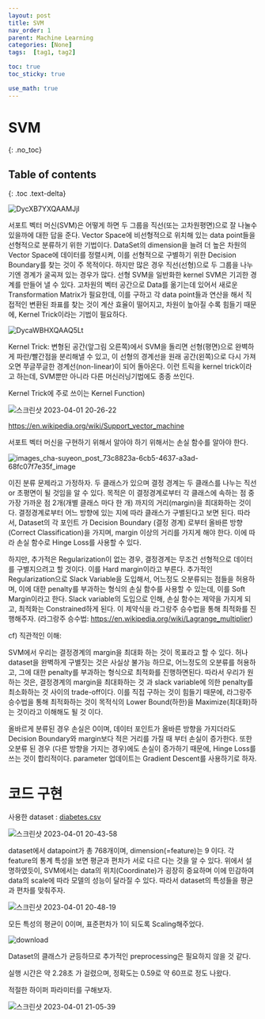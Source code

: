 ```yaml
---
layout: post
title: SVM
nav_order: 1
parent: Machine Learning
categories: [None]
tags:  [tag1, tag2]

toc: true
toc_sticky: true

use_math: true
---
```


# SVM
{: .no_toc}

## Table of contents
{: .toc .text-delta}



![DycXB7YXQAAMJjI](https://user-images.githubusercontent.com/103099516/229285686-1e6388d4-0b41-4d3d-bcb6-5c41a0f48431.jpg)
 
 서포트 벡터 머신(SVM)은 어떻게 하면 두 그룹을 직선(또는 고차원평면)으로 잘 나눌수 있을까에 대한 답을 준다. 
 Vector Space에 비선형적으로 위치해 있는 data point들을 선형적으로 분류하기 위한 기법이다. 
 DataSet의 dimension을 늘려 더 높은 차원의 Vector Space에 데이터를 정렬시켜, 이를 선형적으로 구별하기 위한 Decision Boundary를 찾는 것이 주 목적이다.
 하지만 많은 경우 직선(선형)으로 두 그룹을 나누기엔 경계가 굴곡져 있는 경우가 많다. 선형 SVM을 일반화한 kernel SVM은 기괴한 경계를 만들어 낼 수 있다.
 고차원의 벡터 공간으로 Data를 옮기는데 있어서 새로운 Transformation Matrix가 필요한데, 이를 구하고 각 data point들과 연산을 해서 
 직접적인 변환된 좌표를 찾는 것이 계산 효율이 떨어지고, 차원이 높아질 수록 힘들기 때문에, Kernel Trick이라는 기법이 필요하다.

![DycaWBHXQAAQ5Lt](https://user-images.githubusercontent.com/103099516/229285679-f6201781-5953-492a-a7c7-093b413c7cb7.jpg)

Kernel Trick: 변형된 공간(앞그림 오른쪽)에서 SVM을 돌리면 선형(평면)으로 완벽하게 파란/빨간점을 분리해낼 수 있고, 이 선형의 경계선을 원래 공간(왼쪽)으로 다시 가져오면 쭈글쭈글한 경계선(non-linear)이 되어 돌아온다. 이런 트릭을 kernel trick이라고 하는데, SVM뿐만 아니라 다른 머신러닝기법에도 종종 쓰인다.

  Kernel Trick에 주로 쓰이는 Kernel Function) 
  
![스크린샷 2023-04-01 20-26-22](https://user-images.githubusercontent.com/103099516/229285983-f907e93c-8a42-471d-9944-6a2a70035b82.png)
  
  https://en.wikipedia.org/wiki/Support_vector_machine

서포트 벡터 머신을 구현하기 위해서 알아야 하기 위해서는 손실 함수를 알아야 한다.

![images_cha-suyeon_post_73c8823a-6cb5-4637-a3ad-68fc07f7e35f_image](https://user-images.githubusercontent.com/103099516/229286328-9a67113f-777b-45df-a0a2-644571fa3ac4.png)

 이진 분류 문제라고 가정하자. 두 클래스가 있으며 결정 경계는 두 클래스를 나누는 직선 or 초평면이 될 것임을 알 수 있다. 
 목적은 이 결정경계로부터 각 클래스에 속하는 점 중 가장 가까운 점 2개(개별 클래스 마다 한 개) 까지의 거리(margin)을 최대화하는 것이다.
 결정경계로부터 어느 방향에 있는 지에 따라 클래스가 구별된다고 보면 된다.
 따라서, Dataset의 각 포인트 가 Decision Boundary (결정 경계) 로부터 올바른 방향(Correct Classification)을 가지며, margin 이상의 거리를 가지게 해야 한다.
 이에 따라 손실 함수로 Hinge Loss를 사용할 수 있다. 
 
 
 하지만, 추가적은 Regularization이 없는 경우, 결정경계는 무조건 선형적으로 데이터를 구별지으려고 할 것이다. 이를 Hard margin이라고 부른다.
 추가적인 Regularization으로 Slack Variable을 도입해서, 어느정도 오분류되는 점들을 허용하며, 이에 대한 penalty를 부과하는 형식의 손실 함수를 사용할 수 있는데,
 이를 Soft Margin이라고 한다.
 Slack variable의 도입으로 인해, 손실 함수는 제약을 가지게 되고, 최적화는 Constrained하게 된다.
 이 제약식을 라그랑주 승수법을 통해 최적화를 진행해주자. 
 (라그랑주 승수법: https://en.wikipedia.org/wiki/Lagrange_multiplier)
 
  cf) 직관적인 이해:
  
   SVM에서 우리는 결정경계의 margin을 최대화 하는 것이 목표라고 할 수 있다. 허나 dataset을 완벽하게 구별짓는 것은 사실상 불가능 하므로, 어느정도의 오분류를 허용하고,
    그에 대한 penalty를 부과하는 형식으로 최적화를 진행하면된다.
     따라서 우리가 원하는 것은, 결정경계의 margin을 최대화하는 것 과 slack variable에 의한 penalty를 최소화하는 것 사이의 trade-off이다.
     이를 직접 구하는 것이 힘들기 때문에, 라그랑주 승수법을 통해 최적화하는 것이 목적식의 Lower Bound(하한)을 Maximize(최대화)하는 것이라고 이해해도 될 것 이다.
 
 
 올바르게 분류된 경우 손실은 0이며, 데이터 포인트가 올바른 방향을 가지더라도 Decision Boundary와 margin보다 적은 거리를 가질 때 부터 손실이 증가한다.
 또한 오분류 된 경우 (다른 방향을 가지는 경우)에도 손실이 증가하기 때문에, Hinge Loss를 쓰는 것이 합리적이다.
 parameter 업데이트는 Gradient Descent를 사용하기로 하자.
 
 
# 코드 구현 
사용한 dataset : [diabetes.csv](https://github.com/KimSungHeon/KimSungHeon.github.io/files/11129342/diabetes.csv)

<script src="https://gist.github.com/KimSungHeon/bec66816587db69e3c335480155f8009.js"></script>

<script src="https://gist.github.com/KimSungHeon/77dfbaf048fd6de355a1e10d467f5e12.js"></script>

<script src="https://gist.github.com/KimSungHeon/140f0cb1fb9db8f3928538f14583b888.js"></script>

![스크린샷 2023-04-01 20-43-58](https://user-images.githubusercontent.com/103099516/229286724-25cdb829-0306-4aef-997b-7282d46779ca.png)

dataset에서 datapoint가 총 768개이며, dimension(=feature)는 9 이다.
각 feature의 통계 특성을 보면 평균과 편차가 서로 다르 다는 것을 알 수 있다. 위에서 설명하였듯이, SVM에서는 data의 위치(Coordinate)가 굉장히 중요하며 이에 민감하여
data의 scale에 따라 모델의 성능이 달라질 수 있다. 따라서 dataset의 특성들을 평균과 편차를 맞춰주자.

<script src="https://gist.github.com/KimSungHeon/6cdd7277c352e4ca2e057e20ec9055f4.js"></script>

![스크린샷 2023-04-01 20-48-19](https://user-images.githubusercontent.com/103099516/229286894-3237d856-130b-439c-8c88-3aa1a124ee10.png)

모든 특성의 평균이 0이며, 표준편차가 1이 되도록 Scaling해주었다.

<script src="https://gist.github.com/KimSungHeon/e2f3e49f2756e3cc659379095f440da8.js"></script>

![download](https://user-images.githubusercontent.com/103099516/229286933-63238662-1393-413b-bc5c-2a21b6f4f660.png)

Dataset의 클래스가 균등하므로 추가적인 preprocessing은 필요하지 않을 것 같다.

<script src="https://gist.github.com/KimSungHeon/ee830b7924671d663546c1c5072172f5.js"></script>

실행 시간은 약 2.28초 가 걸렸으며, 정확도는 0.59로 약 60프로 정도 나왔다.

적절한 하이퍼 파라미터를 구해보자.

<script src="https://gist.github.com/KimSungHeon/9fc4a9dca9f450a637433aad32ec2f30.js"></script>

![스크린샷 2023-04-01 21-05-39](https://user-images.githubusercontent.com/103099516/229287634-20c209d4-eacc-4ac1-b98c-859f551c9824.png)

 
